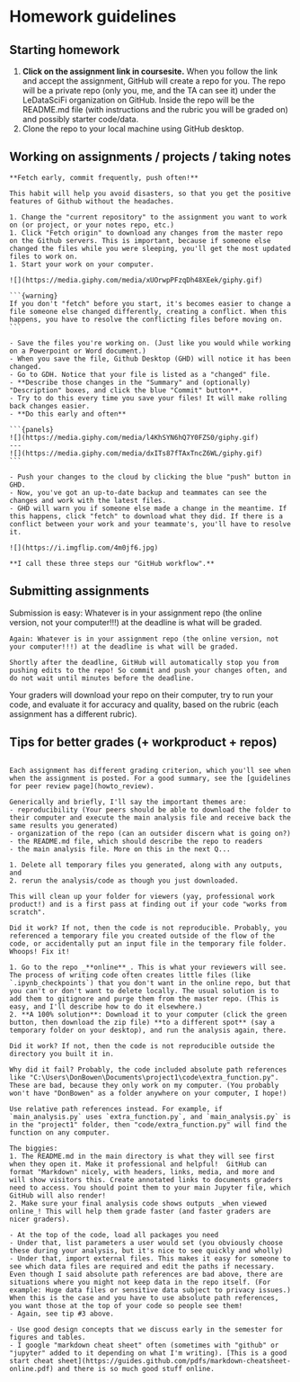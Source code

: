# Homework guidelines

## Starting homework

1. **Click on the assignment link in coursesite.** When you follow the link and accept the assignment, GitHub will create a repo for you. The repo will be a private repo (only you, me, and the TA can see it) under the LeDataSciFi organization on GitHub. Inside the repo will be the README.md file (with instructions and the rubric you will be graded on) and possibly starter code/data.
2. Clone the repo to your local machine using GitHub desktop. 

## Working on assignments / projects / taking notes 

```{tip} 
**Fetch early, commit frequently, push often!**

This habit will help you avoid disasters, so that you get the positive features of Github without the headaches.

```

````{dropdown} 1. Make your coffee, open Github Desktop, and **FETCH** the project you'll work on. 
1. Change the "current repository" to the assignment you want to work on (or project, or your notes repo, etc.)
1. Click "Fetch origin" to download any changes from the master repo on the Github servers. This is important, because if someone else changed the files while you were sleeping, you'll get the most updated files to work on. 
1. Start your work on your computer. 

![](https://media.giphy.com/media/xUOrwpPFzqDh48XEek/giphy.gif)

```{warning}
If you don't "fetch" before you start, it's becomes easier to change a file someone else changed differently, creating a conflict. When this happens, you have to resolve the conflicting files before moving on. 
```

````

````{dropdown} 2. **"COMMIT" FREQUENTLY** (say every 30 minutes or so, but depends on the team/task): 
- Save the files you're working on. (Just like you would while working on a Powerpoint or Word document.) 
- When you save the file, Github Desktop (GHD) will notice it has been changed. 
- Go to GDH. Notice that your file is listed as a "changed" file. 
- **Describe those changes in the "Summary" and (optionally) "Description" boxes, and click the blue "Commit" button**. 
- Try to do this every time you save your files! It will make rolling back changes easier. 
- **Do this early and often**

```{panels}
![](https://media.giphy.com/media/l4KhSYN6hQ7Y0FZS0/giphy.gif)
---
![](https://media.giphy.com/media/dxITs87fTAxTncZ6WL/giphy.gif)
```
````

```{dropdown} 3. **"PUSH" OFTEN, but probably less than you commit** (say every 60-90 minutes or so, but depends on the team/task): 
- Push your changes to the cloud by clicking the blue "push" button in GHD. 
- Now, you've got an up-to-date backup and teammates can see the changes and work with the latest files.
- GHD will warn you if someone else made a change in the meantime. If this happens, click "fetch" to download what they did. If there is a conflict between your work and your teammate's, you'll have to resolve it. 

![](https://i.imgflip.com/4m0jf6.jpg)

```

```{tip} 
**I call these three steps our "GitHub workflow".**
```

## Submitting assignments 

Submission is easy: Whatever is in your assignment repo (the online version, not your computer!!!) at the deadline is what will be graded. 

```{warning}
Again: Whatever is in your assignment repo (the online version, not your computer!!!) at the deadline is what will be graded.
```

```{warning}
Shortly after the deadline, GitHub will automatically stop you from pushing edits to the repo! So commit and push your changes often, and do not wait until minutes before the deadline. 
```

Your graders will download your repo on their computer, try to run your code, and evaluate it for accuracy and quality, based on the rubric (each assignment has a different rubric). 

## Tips for better grades (+ workproduct + repos)

```{admonition} TODO prof - this is too long. simplify
```

```{dropdown}  **TIP #1:** Check out the rubric for the assignment
Each assignment has different grading criterion, which you'll see when when the assignment is posted. For a good summary, see the [guidelines for peer review page](howto_review). 

Generically and briefly, I'll say the important themes are:
- reproducibility (Your peers should be able to download the folder to their computer and execute the main analysis file and receive back the same results you generated)
- organization of the repo (can an outsider discern what is going on?)
- the README.md file, which should describe the repo to readers 
- the main analysis file. More on this in the next Q...
```




```{dropdown}  **TIP #2:** Before you push what you think are your final changes to the master repo...
1. Delete all temporary files you generated, along with any outputs, and
2. rerun the analysis/code as though you just downloaded. 

This will clean up your folder for viewers (yay, professional work product!) and is a first pass at finding out if your code "works from scratch".

Did it work? If not, then the code is not reproducible. Probably, you referenced a temporary file you created outside of the flow of the code, or accidentally put an input file in the temporary file folder. Whoops! Fix it!
```



```{dropdown}  **TIP #3:** After you push what you think are your final changes to the master repo...
1. Go to the repo _**online**_. This is what your reviewers will see. The process of writing code often creates little files (like `.ipynb_checkpoints`) that you don't want in the online repo, but that you can't or don't want to delete locally. The usual solution is to add them to gitignore and purge them from the master repo. (This is easy, and I'll describe how to do it elsewhere.)
2. **A 100% solution**: Download it to your computer (click the green button, then download the zip file) **to a different spot** (say a temporary folder on your desktop), and run the analysis again, there. 

Did it work? If not, then the code is not reproducible outside the directory you built it in. 

Why did it fail? Probably, the code included absolute path references like "C:\Users\DonBowen\Documents\project1\code\extra_function.py". These are bad, because they only work on my computer. (You probably won't have "DonBowen" as a folder anywhere on your computer, I hope!)  

Use relative path references instead. For example, if `main_analysis.py` uses `extra_function.py`, and `main_analysis.py` is in the "project1" folder, then "code/extra_function.py" will find the function on any computer. 
```




```{dropdown}  **TIP #4:** Make it easy for others to see the source code that executes the analysis as well as the report. 
The biggies:
1. The README.md in the main directory is what they will see first when they open it. Make it professional and helpful!  GitHub can format "Markdown" nicely, with headers, links, media, and more and will show visitors this. Create annotated links to documents graders need to access. You should point them to your main Jupyter file, which GitHub will also render!
2. Make sure your final analysis code shows outputs _when viewed online_! This will help them grade faster (and faster graders are nicer graders).
```


```{dropdown}  **TIP #5:** Make it easy for others to run your code.
- At the top of the code, load all packages you need
- Under that, list parameters a user would set (you obviously choose these during your analysis, but it's nice to see quickly and wholly)
- Under that, import external files. This makes it easy for someone to see which data files are required and edit the paths if necessary. Even though I said absolute path references are bad above, there are situations where you might not keep data in the repo itself. (For example: Huge data files or sensitive data subject to privacy issues.) When this is the case and you have to use absolute path references, you want those at the top of your code so people see them!
- Again, see tip #3 above.
```


```{dropdown}  **TIP #6:** Make your work product (especially tables and figures) pretty. 
- Use good design concepts that we discuss early in the semester for figures and tables.
- I google "markdown cheat sheet" often (sometimes with "github" or "jupyter" added to it depending on what I'm writing). [This is a good start cheat sheet](https://guides.github.com/pdfs/markdown-cheatsheet-online.pdf) and there is so much good stuff online. 
```


